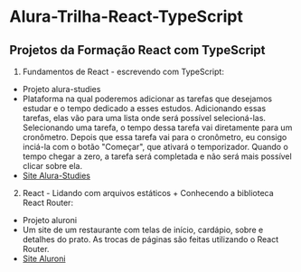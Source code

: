 # Alura-Trilha-React-TypeScript

## Projetos da Formação React com TypeScript

1. Fundamentos de React - escrevendo com TypeScript:
  - Projeto alura-studies
  - Plataforma na qual poderemos adicionar as tarefas que desejamos estudar e o tempo dedicado a esses estudos. Adicionando essas tarefas, elas vão para uma lista onde será possível selecioná-las. Selecionando uma tarefa, o tempo dessa tarefa vai diretamente para um cronômetro. Depois que essa tarefa vai para o cronômetro, eu consigo inciá-la com o botão "Começar", que ativará o temporizador. Quando o tempo chegar a zero, a tarefa será completada e não será mais possível clicar sobre ela.
  - [Site Alura-Studies](https://alura-studies.netlify.app/)
2. React - Lidando com arquivos estáticos + Conhecendo a biblioteca React Router:
  - Projeto aluroni
  - Um site de um restaurante com telas de início, cardápio, sobre e detalhes do prato. As trocas de páginas são feitas utilizando o React Router.
  - [Site Aluroni](https://aluroni.netlify.app)

